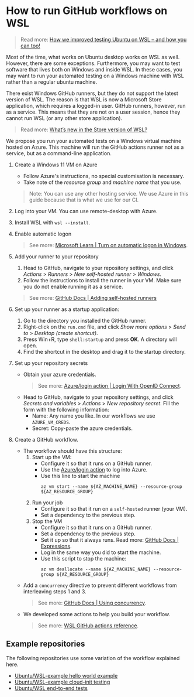 # How to run GitHub workflows on WSL
> Read more: [How we improved testing Ubuntu on WSL – and how you can too!](https://ubuntu.com/blog/improved-testing-ubuntu-wsl)

Most of the time, what works on Ubuntu desktop works on WSL as well. However, there are some exceptions. Furthermore, you may want to test software that lives both on Windows and inside WSL. In these cases, you may want to run your automated testing on a Windows machine with WSL rather than a regular ubuntu machine.

There exist Windows GitHub runners, but they do not support the latest version of WSL. The reason is that WSL is now a Microsoft Store application, which requires a logged-in user. GitHub runners, however, run as a service. This means that they are not on a user session, hence they cannot run WSL (or any other store application).
> Read more: [What’s new in the Store version of WSL?](https://devblogs.microsoft.com/commandline/the-windows-subsystem-for-linux-in-the-microsoft-store-is-now-generally-available-on-windows-10-and-11/)

We propose you run your automated tests on a Windows virtual machine hosted on Azure. This machine will run the GitHub actions runner not as a service, but as a command-line application.

1.	Create a Windows 11 VM on Azure
	- Follow Azure's instructions, no special customisation is necessary.
	- Take note of the _resource group_ and _machine name_ that you use.
	> Note: You can use any other hosting service. We use Azure in this guide because that is what we use for our CI.

1.	Log into your VM. You can use remote-desktop with Azure.

1.	Install WSL with `wsl --install`.

1.	Enable automatic logon
	> See more: [Microsoft Learn | Turn on automatic logon in Windows](https://learn.microsoft.com/en-us/troubleshoot/windows-server/user-profiles-and-logon/turn-on-automatic-logon).

1.	Add your runner to your repository
	1. Head to GitHub, navigate to your repository settings, and click _Actions_ > _Runners_ > _New self-hosted runner_ > _Windows_.
	2. Follow the instructions to install the runner in your VM. Make sure you do not enable running it as a service.
	> See more: [GitHub Docs | Adding self-hosted runners](https://docs.github.com/en/actions/hosting-your-own-runners/managing-self-hosted-runners/adding-self-hosted-runners)

1.	Set up your runner as a startup application:
	1. Go to the directory you installed the GitHub runner.
	2. Right-click on the `run.cmd` file, and click _Show more options_ > _Send to_ > _Desktop (create shortcut)_.
	3. Press Win+R, type `shell:startup` and press **OK**. A directory will open.
	4. Find the shortcut in the desktop and drag it to the startup directory.

1.	Set up your repository secrets
	- Obtain your azure credentials.
      > See more: [Azure/login action | Login With OpenID Connect](https://github.com/Azure/login/blob/master/README.md#login-with-openid-connect-oidc-recommended).
	- Head to GitHub, navigate to your repository settings, and click _Secrets and variables_ > _Actions_ > _New repository secret_. Fill the form with the following information:
    	- Name: Any name you like. In our workflows we use `AZURE_VM_CREDS`.
    	- Secret: Copy-paste the azure credentials.

1.	Create a GitHub workflow.
	- The workflow should have this structure:
		1. Start up the VM: 
			- Configure it so that it runs on a GitHub runner.
			- Use the [Azure/login action](https://github.com/Azure/login) to log into Azure.
			- Use this line to start the machine 
			  ```
			  az vm start --name ${AZ_MACHINE_NAME} --resource-group ${AZ_RESOURCE_GROUP}
			  ```
		2. Run your job
      		- Configure it so that it run on a `self-hosted` runner (your VM).
      		- Set a dependency to the previous step.
		3. Stop the VM
      		- Configure it so that it runs on a GitHub runner.
			- Set a dependency to the previous step.
			- Set it up so that it always runs. Read more: [GitHub Docs | Expressions](https://docs.github.com/en/actions/learn-github-actions/expressions#always).
      		- Log in the same way you did to start the machine.
      		- Use this script to stop the machine:
			  ```
			  az vm deallocate --name ${AZ_MACHINE_NAME} --resource-group ${AZ_RESOURCE_GROUP}
			  ```
	- Add a `concurrency` directive to prevent different workflows from interleaving steps 1 and 3.
	  > See more: [GitHub Docs | Using concurrency](https://docs.github.com/en/actions/using-jobs/using-concurrency).
	- We developed some actions to help you build your workflow. 
	  > See more: [WSL GitHub actions reference](reference::actions).

## Example repositories
The following repositories use some variation of the workflow explained here.
- [Ubuntu/WSL-example hello world example](https://github.com/ubuntu/wsl-actions-example/blob/main/.github/workflows/test_wsl.yaml)
- [Ubuntu/WSL-example cloud-init testing](https://github.com/ubuntu/wsl-actions-example/blob/main/.github/workflows/test_cloud_init.yaml)
- [Ubuntu/WSL end-to-end tests](https://github.com/ubuntu/WSL/blob/main/.github/workflows/e2e.yaml)
<!-- [Canonical/Ubuntu-Pro-for-WSL end-to-end tests](https://github.com/canonical/ubuntu-pro-for-wsl/blob/main/.github/workflows/qa-azure.yaml) -->